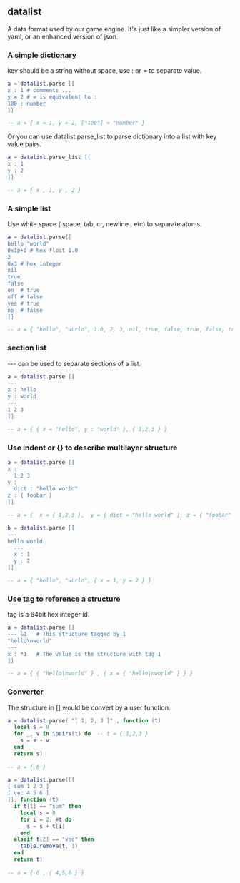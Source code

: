 ## datalist

A data format used by our game engine. It's just like a simpler version of yaml, or an enhanced version of json. 

### A simple dictionary
key should be a string without space, use : or = to separate value.

```lua
a = datalist.parse [[
x : 1 # comments ...
y = 2 # = is equivalent to :
100 : number
]]

-- a = { x = 1, y = 2, ["100"] = "number" }
```

Or you can use datalist.parse_list to parse dictionary into a list with key value pairs.
```lua
a = datalist.parse_list [[
x : 1
y : 2
]]

-- a = { x , 1, y , 2 }
```

### A simple list
Use white space ( space, tab, cr, newline , etc) to separate atoms.
```lua
a = datalist.parse[[
hello "world"
0x1p+0 # hex float 1.0
2 
0x3 # hex integer
nil
true 
false
on  # true
off # false
yes # true
no  # false
]]

-- a = { "hello", "world", 1.0, 2, 3, nil, true, false, true, false, true, false }
```

### section list
--- can be used to separate sections of a list.
```lua
a = datalist.parse [[
---
x : hello
y : world
---
1 2 3
]]

-- a = { { x = "hello", y : "world" }, { 1,2,3 } }
```

### Use indent or {} to describe multilayer structure
```lua
a = datalist.parse [[
x :
  1 2 3
y :
  dict : "hello world"
z : { foobar }
]]

-- a = {  x = { 1,2,3 },  y = { dict = "hello world" }, z = { "foobar" } }

b = datalist.parse [[
---
hello world
  ---
  x : 1
  y : 2
]]

-- a = { "hello", "world", { x = 1, y = 2 } }
```

### Use tag to reference a structure

tag is a 64bit hex integer id.

```lua
a = datalist.parse [[
--- &1   # This structure tagged by 1
"hello\nworld"
---
x : *1   # The value is the structure with tag 1
]]

-- a = { { "hello\nworld" } , { x = { "hello\nworld" } } }
```

### Converter

The structure in [] would be convert by a user function.

```lua
a = datalist.parse( "[ 1, 2, 3 ]" , function (t)
  local s = 0
  for _, v in ipairs(t) do  -- t = { 1,2,3 }
    s = s + v
  end
  return s)
  
-- a = { 6 }

a = datalist.parse([[
[ sum 1 2 3 ]
[ vec 4 5 6 ]
]], function (t)
  if t[1] == "sum" then
    local s = 0
    for i = 2, #t do
      s = s + t[i]
    end
  elseif t[2] == "vec" then
    table.remove(t, 1)
  end
  return t)
  
-- a = { 6 , { 4,5,6 } }
```
